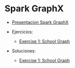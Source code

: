 # Spark GraphX

* [Presentacion Spark GraphX](./spark_graphx.pdf)
* Ejercicios:
    * [Exercise 1: School Graph](spark_graphx_project/src/main/scala/io/keepcoding/spark/graphx/exercise1)

* Soluciones:
    * [Exercise 1: School Graph](spark_graphx_project_solutions/src/main/scala/io/keepcoding/spark/graphx/exercise1)